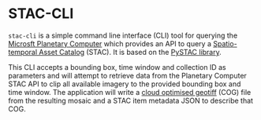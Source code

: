 # STAC-CLI

`stac-cli` is a simple command line interface (CLI) tool for querying the [Microsft Planetary Computer](https://planetarycomputer.microsoft.com/) which provides an API to query a [Spatio-temporal Asset Catalog](https://stacspec.org) (STAC). It is based on the [PySTAC library](https://github.com/stac-utils/pystac).

This CLI accepts a bounding box, time window and collection ID as parameters and will attempt to retrieve data from the Planetary Computer STAC API to clip all available imagery to the provided bounding box and time window. The application will write a [cloud optimised geotiff](https://www.cogeo.org/) (COG) file from the resulting mosaic and a STAC item metadata JSON to describe that COG. 